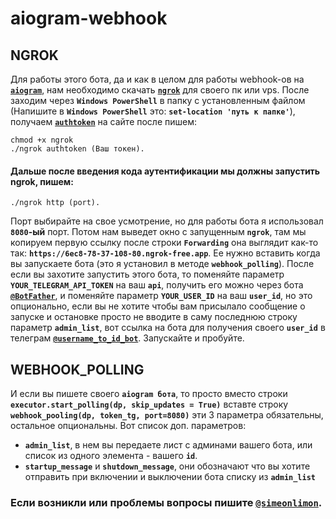 # aiogram-webhook
## NGROK

Для работы этого бота, да и как в целом для работы webhook-ов на [__`aiogram`__](https://github.com/aiogram), нам 
необходимо скачать [__`ngrok`__](https://ngrok.com/) для своего пк или vps. После заходим через __`Windows PowerShell`__ в 
папку с установленным файлом (Напишите в  __`Windows PowerShell`__ это: __`set-location 'путь к папке'`__), 
получаем [__`authtoken`__](https://dashboard.ngrok.com/get-started/your-authtoken) на сайте после пишем: 
```
chmod +x ngrok
./ngrok authtoken (Ваш токен). 
```
#### Дальше после введения кода аутентификации мы должны запустить ngrok, пишем:
```
./ngrok http (port).
 ```
Порт выбирайте на свое усмотрение, но для работы бота я использовал __`8080`-ый__ порт. 
Потом нам выведет окно с запущенным __`ngrok`__, там мы копируем первую ссылку после строки __`Forwarding`__ 
она выглядит как-то так: __`https://6ec8-78-37-108-80.ngrok-free.app`__. Ее нужно вставить когда 
вы запускаете бота (это я установил в методе __`webhook_polling`__).
После если вы захотите запустить этого бота, то поменяйте параметр __`YOUR_TELEGRAM_API_TOKEN`__ на ваш __`api`__,
получить его можно через бота [__`@BotFather`__](https://t.me/BotFather), и поменяйте параметр __`YOUR_USER_ID`__ на ваш __`user_id`__, но это опционально, 
если вы не хотите чтобы вам присылало сообщение о запуске и остановке просто не вводите в саму последнюю строку параметр __`admin_list`__, 
вот ссылка на бота для получения своего __`user_id`__ в телеграм [__`@username_to_id_bot`__](https://t.me/username_to_id_bot). 
Запускайте и пробуйте. 
## WEBHOOK_POLLING
И если вы пишете своего __`aiogram бота`__, то просто вместо строки __`executor.start_polling(dp, skip_updates = True)`__
вставте строку __`webhook_pooling(dp, token_tg, port=8080)`__ эти 3 параметра обязательны, остальное опциональны.
Вот список доп. параметров:
- __`admin_list`__, в нем вы передаете лист с админами вашего бота, или список из одного элемента - вашего __`id`__.
- __`startup_message`__ и __`shutdown_message`__, они обозначают что вы хотите отправить при включении и выключении бота списку из __`admin_list`__
### Если возникли или проблемы вопросы пишите [__`@simeonlimon`__](https://t.me/simeonlimon).
